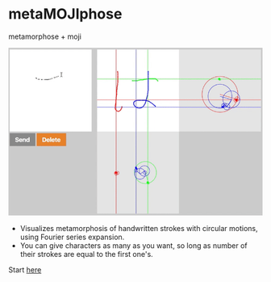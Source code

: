 # metaMOJIphose
metamorphose + moji

![demo](data/demo.gif)

- Visualizes metamorphosis of handwritten strokes with circular motions, using Fourier series expansion.  
- You can give characters as many as you want, so long as number of their strokes are equal to the first one's.

Start [here](https://satoken912.github.io/metamojiphose/)